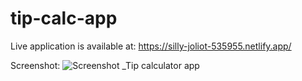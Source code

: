 # tip-calc-app
Live application is available at: https://silly-joliot-535955.netlify.app/

Screenshot:
![Screenshot _Tip calculator app](https://user-images.githubusercontent.com/55949610/193891348-00dd40fc-5d8b-4d61-9280-21b5e05847f8.png)
